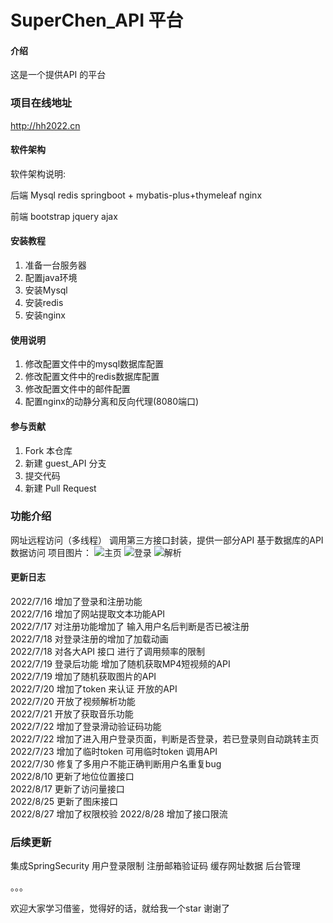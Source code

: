 # SuperChen_API 平台

#### 介绍
这是一个提供API 的平台


### 项目在线地址
http://hh2022.cn


#### 软件架构
软件架构说明:

后端
Mysql
redis
springboot + mybatis-plus+thymeleaf
nginx

前端
bootstrap
jquery
ajax



#### 安装教程

1.  准备一台服务器
2.  配置java环境
3.  安装Mysql
4.  安装redis
5.  安装nginx
#### 使用说明

1.  修改配置文件中的mysql数据库配置
2.  修改配置文件中的redis数据库配置
3.  修改配置文件中的邮件配置
4.  配置nginx的动静分离和反向代理(8080端口)

#### 参与贡献

1.  Fork 本仓库
2.  新建 guest_API  分支
3.  提交代码
4.  新建 Pull Request

### 功能介绍
网址远程访问（多线程）
调用第三方接口封装，提供一部分API
基于数据库的API数据访问
项目图片：
![主页](https://s1.ax1x.com/2022/07/23/jXa8Og.png "主页")
![登录](https://s1.ax1x.com/2022/07/23/jXaUkn.png "登录")
![解析](https://s1.ax1x.com/2022/07/23/jXadf0.png "解析")

#### 更新日志

2022/7/16 增加了登录和注册功能 \
2022/7/16 增加了网站提取文本功能API\
2022/7/17 对注册功能增加了 输入用户名后判断是否已被注册 \
2022/7/18 对登录注册的增加了加载动画 \
2022/7/18 对各大API 接口 进行了调用频率的限制 \
2022/7/19 登录后功能 增加了随机获取MP4短视频的API \
2022/7/19 增加了随机获取图片的API \
2022/7/20 增加了token 来认证 开放的API \
2022/7/20 开放了视频解析功能 \
2022/7/21 开放了获取音乐功能 \
2022/7/22 增加了登录滑动验证码功能 \
2022/7/22 增加了进入用户登录页面，判断是否登录，若已登录则自动跳转主页 \
2022/7/23 增加了临时token 可用临时token 调用API \
2022/7/30 修复了多用户不能正确判断用户名重复bug \
2022/8/10 更新了地位位置接口 \
2022/8/17 更新了访问量接口 \
2022/8/25 更新了图床接口 \
2022/8/27 增加了权限校验 
2022/8/28 增加了接口限流 

### 后续更新

集成SpringSecurity
用户登录限制
注册邮箱验证码
缓存网址数据
后台管理

。。。


欢迎大家学习借鉴，觉得好的话，就给我一个star
谢谢了